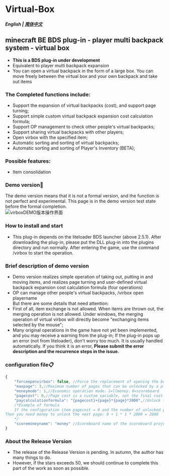 # Virtual-Box
##### English | [简体中文](README.md)
## minecraft BE BDS plug-in - player multi backpack system - virtual box
- **This is a BDS plug-in under development**
- Equivalent to player multi backpack expansion
- You can open a virtual backpack in the form of a large box. You can move freely between the virtual box and your own backpack and take out items
### The Completed functions include:
- Support the expansion of virtual backpacks (cost), and support page turning;
- Support simple custom virtual backpack expansion cost calculation formula;
- Support OP management to check other people's virtual backpacks;
- Support sharing virtual backpacks with other players;
- Open virbox with the specified item;
- Automatic sorting and sorting of virtual backpacks;
- Automatic sorting and sorting of Player's Inventory (BETA);
### Possible features:
- Item consolidation


### Demo version🎁
 The demo version means that it is not a formal version, and the function is not perfect and experimental. This page is in the demo version test state before the formal completion.<br>
 ![virboxDEMO版本操作界面](https://user-images.githubusercontent.com/51207072/212472160-d375edf7-6575-40a6-9d4a-0601789ed655.png)

### How to install and start
- This plug-in depends on the liteloader BDS launcher (above 2.5.1). After downloading the plug-in, please put the DLL plug-in into the plugins directory and run normally. After entering the game, use the command /virbox to start the operation.
### Brief description of demo version
- Demo version realizes simple operation of taking out, putting in and moving items, and realizes page turning and user-defined virtual backpack expansion cost calculation formula (four operations)
- OP can manage other people's virtual backpacks, /virbox open playername
 <br/>But there are some details that need attention:<br>
- First of all, item exchange is not allowed. When items are thrown out, the merging operation is not allowed. Under windows, the merging operation of virtual virbox will directly become "exchanging items selected by the mouse";
- Many original operations in the game have not yet been implemented, and you may receive a warning from the plug-in; If the plug-in pops up an error (not from liteloader), don't worry too much. It is usually handled automatically. If you think it is an error, **Please submit the error description and the recurrence steps in the issue.** 

### configuration file📋
```javascript
{
    "forceopenvirbox": false, //Force the replacement of opening the backpack to open the virbox, which will lead to synthesis, equipment and other operations can only be completed in the workbench. It is recommended not to enable
    "maxpage": 3,//Maximum number of pages that can be unlocked by a player
    "moneymode": 1,//Economic operation mode，1=llmoney，0=scoreboard
    "pagecost": 0,//Page cost is a custom variable, not the final cost.
    "paycalculationformula": "{pagecost}+{page}*{page}*2000",//Unlock the calculation formula that costs money on the next page. It supports four operations. If the formula is wrong, it will cause exceptions or even collapse
    /*Example of formula
    If the configuration item pagecost = 0 and the number of unlocked pages of the current player is page = 1,
Then you need money to unlock the next page: 0 + 1 * 1 * 2000 = 2000
    */
    "scoremoneyname": "money" //Scoreboard name of the scoreboard project for economic docking
}
```
### About the Release Version

- The release of the Release Version is pending. In autumn, the author has many things to do.
- However, if the stars exceeds 50, we should continue to complete this part of the work as soon as possible.



